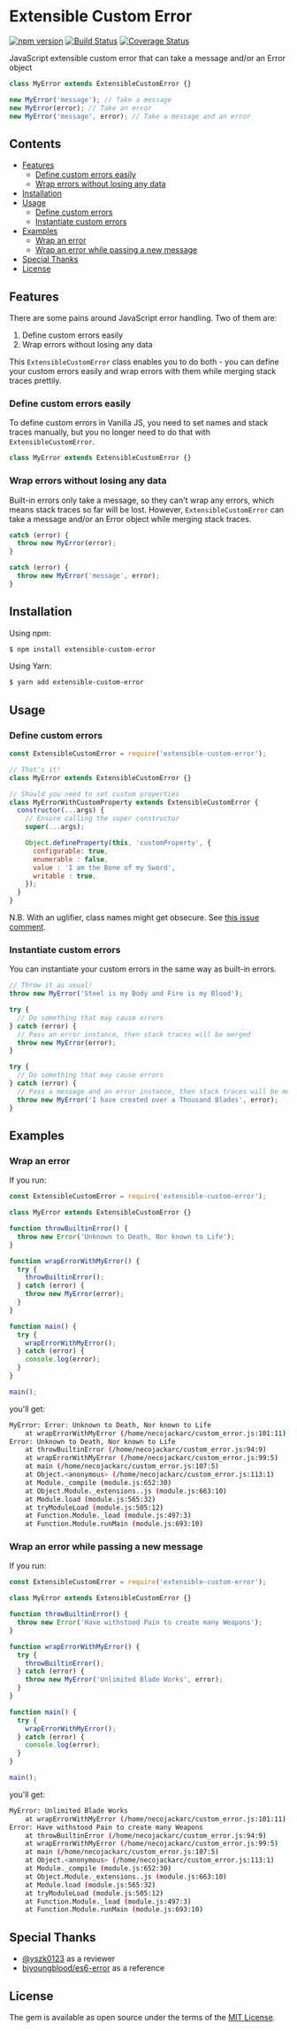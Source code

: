# Extensible Custom Error

[![npm version](https://badge.fury.io/js/extensible-custom-error.svg)](https://badge.fury.io/js/extensible-custom-error)
[![Build Status](https://travis-ci.com/necojackarc/extensible-custom-error.svg?branch=master)](https://travis-ci.com/necojackarc/extensible-custom-error)
[![Coverage Status](https://coveralls.io/repos/github/necojackarc/extensible-custom-error/badge.svg?branch=master)](https://coveralls.io/github/necojackarc/extensible-custom-error?branch=master)

JavaScript extensible custom error that can take a message and/or an Error object

```js
class MyError extends ExtensibleCustomError {}

new MyError('message'); // Take a message
new MyError(error); // Take an error
new MyError('message', error); // Take a message and an error
```

## Contents

* [Features](#features)
  * [Define custom errors easily](#define-custom-errors-easily)
  * [Wrap errors without losing any data](#wrap-errors-without-losing-any-data)
* [Installation](#installation)
* [Usage](#usage)
  * [Define custom errors](#define-custom-errors)
  * [Instantiate custom errors](#instantiate-custom-errors)
* [Examples](#examples)
  * [Wrap an error](#wrap-an-error)
  * [Wrap an error while passing a new message](#wrap-an-error-while-passing-a-new-message)
* [Special Thanks](#special-thanks)
* [License](#license)

## Features

There are some pains around JavaScript error handling.
Two of them are:

1. Define custom errors easily
2. Wrap errors without losing any data

This `ExtensibleCustomError` class enables you to do both - you can define your custom errors easily and wrap errors with them while merging stack traces prettily.

### Define custom errors easily

To define custom errors in Vanilla JS, you need to set names and stack traces manually, but you no longer need to do that with `ExtensibleCustomError`.

```js
class MyError extends ExtensibleCustomError {}
```

### Wrap errors without losing any data

Built-in errors only take a message, so they can't wrap any errors, which means stack traces so far will be lost.
However, `ExtensibleCustomError` can take a message and/or an Error object while merging stack traces.

```js
catch (error) {
  throw new MyError(error);
}
```

```js
catch (error) {
  throw new MyError('message', error);
}
```

## Installation

Using npm:

```bash
$ npm install extensible-custom-error
```

Using Yarn:

```bash
$ yarn add extensible-custom-error
```

## Usage

### Define custom errors

```js
const ExtensibleCustomError = require('extensible-custom-error');

// That's it!
class MyError extends ExtensibleCustomError {}
```

```js
// Should you need to set custom properties
class MyErrorWithCustomProperty extends ExtensibleCustomError {
  constructor(...args) {
    // Ensure calling the super constructor
    super(...args);

    Object.defineProperty(this, 'customProperty', {
      configurable: true,
      enumerable : false,
      value : 'I am the Bone of my Sword',
      writable : true,
    });
  }
}
```

N.B. With an uglifier, class names might get obsecure. See [this issue comment](https://github.com/bjyoungblood/es6-error/issues/31#issuecomment-301128220).

### Instantiate custom errors

You can instantiate your custom errors in the same way as built-in errors.

```js
// Throw it as usual!
throw new MyError('Steel is my Body and Fire is my Blood');
```

```js
try {
  // Do something that may cause errors
} catch (error) {
  // Pass an error instance, then stack traces will be merged
  throw new MyError(error);
}
```

```js
try {
  // Do something that may cause errors
} catch (error) {
  // Pass a message and an error instance, then stack traces will be merged
  throw new MyError('I have created over a Thousand Blades', error);
}
```

## Examples

### Wrap an error

If you run:

```js
const ExtensibleCustomError = require('extensible-custom-error');

class MyError extends ExtensibleCustomError {}

function throwBuiltinError() {
  throw new Error('Unknown to Death, Nor known to Life');
}

function wrapErrorWithMyError() {
  try {
    throwBuiltinError();
  } catch (error) {
    throw new MyError(error);
  }
}

function main() {
  try {
    wrapErrorWithMyError();
  } catch (error) {
    console.log(error);
  }
}

main();
```

you'll get:

```bash
MyError: Error: Unknown to Death, Nor known to Life
    at wrapErrorWithMyError (/home/necojackarc/custom_error.js:101:11)
Error: Unknown to Death, Nor known to Life
    at throwBuiltinError (/home/necojackarc/custom_error.js:94:9)
    at wrapErrorWithMyError (/home/necojackarc/custom_error.js:99:5)
    at main (/home/necojackarc/custom_error.js:107:5)
    at Object.<anonymous> (/home/necojackarc/custom_error.js:113:1)
    at Module._compile (module.js:652:30)
    at Object.Module._extensions..js (module.js:663:10)
    at Module.load (module.js:565:32)
    at tryModuleLoad (module.js:505:12)
    at Function.Module._load (module.js:497:3)
    at Function.Module.runMain (module.js:693:10)
```

### Wrap an error while passing a new message

If you run:

```js
const ExtensibleCustomError = require('extensible-custom-error');

class MyError extends ExtensibleCustomError {}

function throwBuiltinError() {
  throw new Error('Have withstood Pain to create many Weapons');
}

function wrapErrorWithMyError() {
  try {
    throwBuiltinError();
  } catch (error) {
    throw new MyError('Unlimited Blade Works', error);
  }
}

function main() {
  try {
    wrapErrorWithMyError();
  } catch (error) {
    console.log(error);
  }
}

main();
```

you'll get:

```bash
MyError: Unlimited Blade Works
    at wrapErrorWithMyError (/home/necojackarc/custom_error.js:101:11)
Error: Have withstood Pain to create many Weapons
    at throwBuiltinError (/home/necojackarc/custom_error.js:94:9)
    at wrapErrorWithMyError (/home/necojackarc/custom_error.js:99:5)
    at main (/home/necojackarc/custom_error.js:107:5)
    at Object.<anonymous> (/home/necojackarc/custom_error.js:113:1)
    at Module._compile (module.js:652:30)
    at Object.Module._extensions..js (module.js:663:10)
    at Module.load (module.js:565:32)
    at tryModuleLoad (module.js:505:12)
    at Function.Module._load (module.js:497:3)
    at Function.Module.runMain (module.js:693:10)
```

## Special Thanks

* [@yszk0123](https://github.com/yszk0123) as a reviewer
* [bjyoungblood/es6-error](https://github.com/bjyoungblood/es6-error) as a reference

## License

The gem is available as open source under the terms of the [MIT License](http://opensource.org/licenses/MIT).
